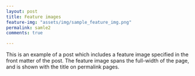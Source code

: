 ```yaml
---
layout: post
title: Feature images
feature-img: "assets/img/sample_feature_img.png"
permalink: samle2
comments: true

---
```

This is an example of a post which includes a feature image specified in the front matter of the post. The feature image spans the full-width of the page, and is shown with the title on permalink pages.

